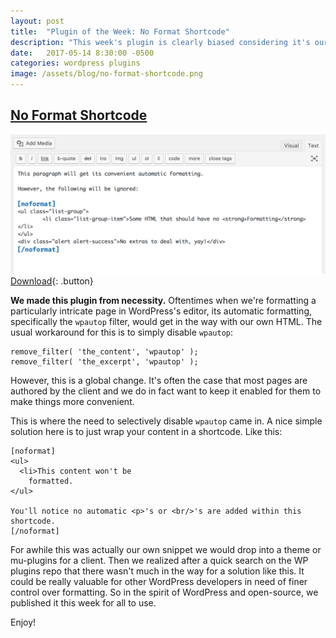 ```yaml
---
layout: post
title:  "Plugin of the Week: No Format Shortcode"
description: "This week's plugin is clearly biased considering it's our own. We had a flexible solution to a common problem with formatting in WordPress, and so we shared it with others."
date:   2017-05-14 8:30:00 -0500
categories: wordpress plugins
image: /assets/blog/no-format-shortcode.png
---
```


## [No Format Shortcode](https://wordpress.org/plugins/no-format-shortcode/)
![No format shortcode screenshot](/assets/blog/no-format-shortcode.png)
[Download](https://wordpress.org/plugins/no-format-shortcode/){: .button}


**We made this plugin from necessity.** Oftentimes when we're formatting a particularly intricate page in WordPress's editor, its automatic formatting, specifically the `wpautop` filter, would get in the way with our own HTML. The usual workaround for this is to simply disable `wpautop`:

```
remove_filter( 'the_content', 'wpautop' );
remove_filter( 'the_excerpt', 'wpautop' );
```

However, this is a global change. It's often the case that most pages are authored by the client and we do in fact want to keep it enabled for them to make things more convenient.

This is where the need to selectively disable `wpautop` came in. A nice simple solution here is to just wrap your content in a shortcode. Like this:

```
[noformat]
<ul>
  <li>This content won't be
    formatted.
</ul>

You'll notice no automatic <p>'s or <br/>'s are added within this shortcode.
[/noformat]
```

For awhile this was actually our own snippet we would drop into a theme or mu-plugins for a client. Then we realized after a quick search on the WP plugins repo that there wasn't much in the way for a solution like this. It could be really valuable for other WordPress developers in need of finer control over formatting. So in the spirit of WordPress and open-source, we published it this week for all to use.

Enjoy!
